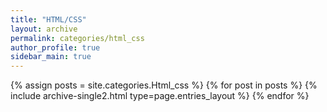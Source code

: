 ```yaml
---
title: "HTML/CSS"
layout: archive
permalink: categories/html_css
author_profile: true
sidebar_main: true
---
```



{% assign posts = site.categories.Html_css %}
{% for post in posts %} {% include archive-single2.html type=page.entries_layout %} {% endfor %}